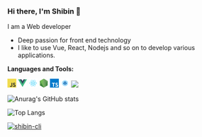 ### Hi there, I'm Shibin 👋

I am a Web developer
* Deep passion for front end technology
* I like to use Vue, React, Nodejs and so on to develop various applications.

**Languages and Tools:**  

<code><img height="20" src="https://raw.githubusercontent.com/github/explore/80688e429a7d4ef2fca1e82350fe8e3517d3494d/topics/javascript/javascript.png"></code>
<code><img height="20" src="https://raw.githubusercontent.com/github/explore/80688e429a7d4ef2fca1e82350fe8e3517d3494d/topics/vue/vue.png"></code>
<code><img height="20" src="https://raw.githubusercontent.com/github/explore/80688e429a7d4ef2fca1e82350fe8e3517d3494d/topics/react/react.png"></code>
<code><img height="20" src="https://raw.githubusercontent.com/github/explore/80688e429a7d4ef2fca1e82350fe8e3517d3494d/topics/nodejs/nodejs.png"></code>
<code><img height="20" src="https://raw.githubusercontent.com/github/explore/80688e429a7d4ef2fca1e82350fe8e3517d3494d/topics/typescript/typescript.png"></code>
<code><img height="20" src="https://raw.githubusercontent.com/github/explore/80688e429a7d4ef2fca1e82350fe8e3517d3494d/topics/webpack/webpack.png"></code>
<code><img height="20" src="https://camo.githubusercontent.com/50e43473527a57747fb7cd9b0061355205ac9a2763207a78d9812ceef1da52c0/68747470733a2f2f726f6c6c75706a732e6f72672f6c6f676f2e737667"></code>

![Anurag's GitHub stats](https://github-readme-stats-shibin.vercel.app/api?username=shibin-cli&show_icons=true&locale=cn&theme=vue)

![Top Langs](https://github-readme-stats-shibin.vercel.app/api/top-langs/?username=shibin-cli&&hide=ejs&locale=cn&theme=flag-india)

[![shibin-cli](https://github-readme-stats-shibin.vercel.app/api/pin/?username=shibin-cli&repo=shibin-cli&theme=vue)](https://shibin-cli.github.io)